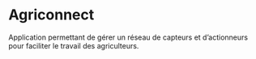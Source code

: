 # Agriconnect
Application permettant de gérer un réseau de capteurs et d’actionneurs pour faciliter le travail des agriculteurs.
